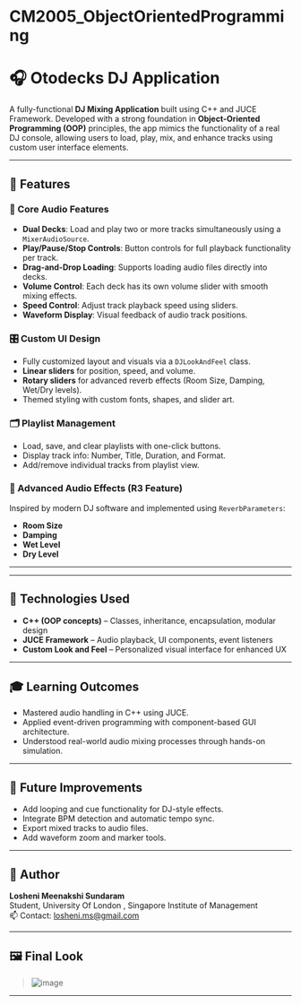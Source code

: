# CM2005_ObjectOrientedProgramming

# 🎧 Otodecks DJ Application

A fully-functional **DJ Mixing Application** built using C++ and JUCE Framework. Developed with a strong foundation in **Object-Oriented Programming (OOP)** principles, the app mimics the functionality of a real DJ console, allowing users to load, play, mix, and enhance tracks using custom user interface elements.

---


## 🚀 Features

### 🎵 Core Audio Features

- **Dual Decks**: Load and play two or more tracks simultaneously using a `MixerAudioSource`.
- **Play/Pause/Stop Controls**: Button controls for full playback functionality per track.
- **Drag-and-Drop Loading**: Supports loading audio files directly into decks.
- **Volume Control**: Each deck has its own volume slider with smooth mixing effects.
- **Speed Control**: Adjust track playback speed using sliders.
- **Waveform Display**: Visual feedback of audio track positions.

### 🎛️ Custom UI Design

- Fully customized layout and visuals via a `DJLookAndFeel` class.
- **Linear sliders** for position, speed, and volume.
- **Rotary sliders** for advanced reverb effects (Room Size, Damping, Wet/Dry levels).
- Themed styling with custom fonts, shapes, and slider art.

### 🗂️ Playlist Management

- Load, save, and clear playlists with one-click buttons.
- Display track info: Number, Title, Duration, and Format.
- Add/remove individual tracks from playlist view.

### 🌊 Advanced Audio Effects (R3 Feature)

Inspired by modern DJ software and implemented using `ReverbParameters`:
- **Room Size**
- **Damping**
- **Wet Level**
- **Dry Level**

---

---

## 🧪 Technologies Used

- **C++ (OOP concepts)** – Classes, inheritance, encapsulation, modular design
- **JUCE Framework** – Audio playback, UI components, event listeners
- **Custom Look and Feel** – Personalized visual interface for enhanced UX

---

## 🎓 Learning Outcomes

- Mastered audio handling in C++ using JUCE.
- Applied event-driven programming with component-based GUI architecture.
- Understood real-world audio mixing processes through hands-on simulation.

---

## 🔮 Future Improvements

- Add looping and cue functionality for DJ-style effects.
- Integrate BPM detection and automatic tempo sync.
- Export mixed tracks to audio files.
- Add waveform zoom and marker tools.

---

## 👤 Author

**Losheni Meenakshi Sundaram**  
Student, University Of London , Singapore Institute of Management  
📫 Contact: losheni.ms@gmail.com

---

## 🖼️ Final Look

> ![image](https://github.com/user-attachments/assets/0bd60231-1c2e-4736-b74e-234e53be23f6)


---


